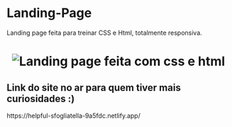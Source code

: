 # Landing-Page
Landing page feita para treinar CSS e Html, totalmente responsiva.
<h1 align="center"> <img alt="Landing page feita com css e html" title="netflix" src="https://uploaddeimagens.com.br/images/004/010/638/original/lp.PNG?1662385357" /> </h1>
<h2>Link do site no ar para quem tiver mais curiosidades :) </h2>
https://helpful-sfogliatella-9a5fdc.netlify.app/
